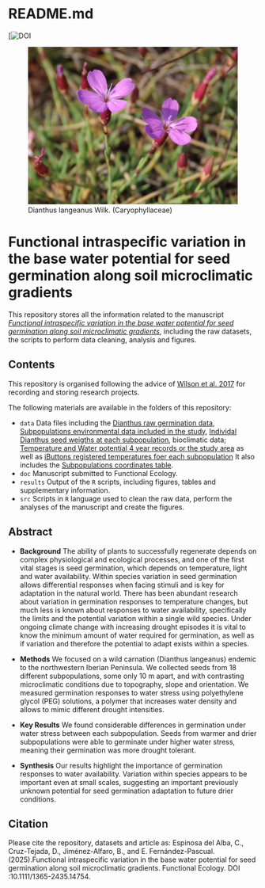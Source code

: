 README.md
================

\[![DOI](https://doi.org/10.5281/zenodo.14651803)

<figure>
<img src="Dianthuslangeanus.png"
alt="Dianthus langeanus Wilk. (Caryophyllaceae)" />
<figcaption aria-hidden="true">Dianthus langeanus Wilk.
(Caryophyllaceae)</figcaption>
</figure>

# Functional intraspecific variation in the base water potential for seed germination along soil microclimatic gradients

This repository stores all the information related to the manuscript
[*Functional intraspecific variation in the base water potential for
seed germination along soil microclimatic
gradients*](http://doi.org/10.1111/1365-2435.14754), including the raw
datasets, the scripts to perform data cleaning, analysis and figures.

## Contents

This repository is organised following the advice of [Wilson et
al. 2017](https://doi.org/10.1371/journal.pcbi.1005510) for recording
and storing research projects.

The following materials are available in the folders of this repository:

- `data` Data files including the [Dianthus raw germination
  data](https://github.com/clara-espinosa/Dianthus_PEG/blob/main/data/dianthus_germ_data.csv),
  [Subpopulations environmental data included in the
  study](https://github.com/clara-espinosa/Dianthus_PEG/blob/main/data/Dianthus_header.csv),
  [Individal Dianthus seed weigths at each
  subpopulation](https://github.com/clara-espinosa/Dianthus_PEG/blob/main/data/ind_seeds_weight.csv),
  bioclimatic data; [Temperature and Water potential 4 year records or
  the study
  area](https://github.com/clara-espinosa/Dianthus_PEG/blob/main/data/wp_villa_2020_2024.csv)
  as well as [iButtons registered temperatures foer each
  subpopulation](https://github.com/clara-espinosa/Dianthus_PEG/blob/main/data/temperature_ibuttons.csv)
  It also includes the [Subpopulations coordinates
  table](https://github.com/clara-espinosa/Dianthus_PEG/blob/main/data/ibuttons%20plots%20coordinates.csv).
- `doc` Manuscript submitted to Functional Ecology.
- `results` Output of the `R` scripts, including figures, tables and
  supplementary information.
- `src` Scripts in `R` language used to clean the raw data, perform the
  analyses of the manuscript and create the figures.

## Abstract

- **Background** The ability of plants to successfully regenerate
  depends on complex physiological and ecological processes, and one of
  the first vital stages is seed germination, which depends on
  temperature, light and water availability. Within species variation in
  seed germination allows differential responses when facing stimuli and
  is key for adaptation in the natural world. There has been abundant
  research about variation in germination responses to temperature
  changes, but much less is known about responses to water availability,
  specifically the limits and the potential variation within a single
  wild species. Under ongoing climate change with increasing drought
  episodes it is vital to know the minimum amount of water required for
  germination, as well as if variation and therefore the potential to
  adapt exists within a species.  

- **Methods** We focused on a wild carnation (Dianthus langeanus)
  endemic to the northwestern Iberian Peninsula. We collected seeds from
  18 different subpopulations, some only 10 m apart, and with
  contrasting microclimatic conditions due to topography, slope and
  orientation. We measured germination responses to water stress using
  polyethylene glycol (PEG) solutions, a polymer that increases water
  density and allows to mimic different drought intensities.

- **Key Results** We found considerable differences in germination under
  water stress between each subpopulation. Seeds from warmer and drier
  subpopulations were able to germinate under higher water stress,
  meaning their germination was more drought tolerant.

- **Synthesis** Our results highlight the importance of germination
  responses to water availability. Variation within species appears to
  be important even at small scales, suggesting an important previously
  unknown potential for seed germination adaptation to future drier
  conditions.

## Citation

Please cite the repository, datasets and article as: Espinosa del Alba,
C., Cruz-Tejada, D., Jiménez-Alfaro, B., and E. Fernández-Pascual.
(2025).Functional intraspecific variation in the base water potential
for seed germination along soil microclimatic gradients. Functional
Ecology. DOI :10.1111/1365-2435.14754.
